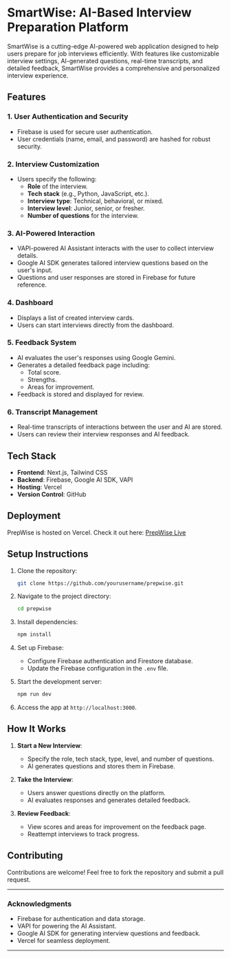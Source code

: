 # SmartWise: AI-Based Interview Preparation Platform

SmartWise is a cutting-edge AI-powered web application designed to help users prepare for job interviews efficiently. With features like customizable interview settings, AI-generated questions, real-time transcripts, and detailed feedback, SmartWise provides a comprehensive and personalized interview experience.

## Features

### 1. **User Authentication and Security**
- Firebase is used for secure user authentication.
- User credentials (name, email, and password) are hashed for robust security.

### 2. **Interview Customization**
- Users specify the following:
  - **Role** of the interview.
  - **Tech stack** (e.g., Python, JavaScript, etc.).
  - **Interview type**: Technical, behavioral, or mixed.
  - **Interview level**: Junior, senior, or fresher.
  - **Number of questions** for the interview.

### 3. **AI-Powered Interaction**
- VAPI-powered AI Assistant interacts with the user to collect interview details.
- Google AI SDK generates tailored interview questions based on the user's input.
- Questions and user responses are stored in Firebase for future reference.

### 4. **Dashboard**
- Displays a list of created interview cards.
- Users can start interviews directly from the dashboard.

### 5. **Feedback System**
- AI evaluates the user's responses using Google Gemini.
- Generates a detailed feedback page including:
  - Total score.
  - Strengths.
  - Areas for improvement.
- Feedback is stored and displayed for review.

### 6. **Transcript Management**
- Real-time transcripts of interactions between the user and AI are stored.
- Users can review their interview responses and AI feedback.

## Tech Stack

- **Frontend**: Next.js, Tailwind CSS
- **Backend**: Firebase, Google AI SDK, VAPI
- **Hosting**: Vercel
- **Version Control**: GitHub

## Deployment
PrepWise is hosted on Vercel. Check it out here: [PrepWise Live](https://ai-mock-interviews-rouge.vercel.app/)

## Setup Instructions

1. Clone the repository:
   ```bash
   git clone https://github.com/yourusername/prepwise.git
   ```

2. Navigate to the project directory:
   ```bash
   cd prepwise
   ```

3. Install dependencies:
   ```bash
   npm install
   ```

4. Set up Firebase:
   - Configure Firebase authentication and Firestore database.
   - Update the Firebase configuration in the `.env` file.

5. Start the development server:
   ```bash
   npm run dev
   ```

6. Access the app at `http://localhost:3000`.

## How It Works

1. **Start a New Interview**:
   - Specify the role, tech stack, type, level, and number of questions.
   - AI generates questions and stores them in Firebase.

2. **Take the Interview**:
   - Users answer questions directly on the platform.
   - AI evaluates responses and generates detailed feedback.

3. **Review Feedback**:
   - View scores and areas for improvement on the feedback page.
   - Reattempt interviews to track progress.



## Contributing
Contributions are welcome! Feel free to fork the repository and submit a pull request.


---

### Acknowledgments
- Firebase for authentication and data storage.
- VAPI for powering the AI Assistant.
- Google AI SDK for generating interview questions and feedback.
- Vercel for seamless deployment.

---


